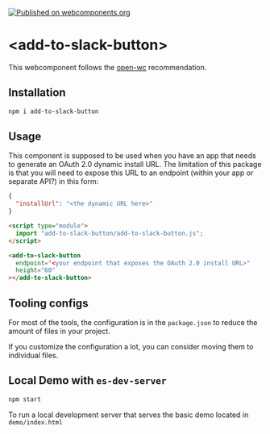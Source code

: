 [![Published on webcomponents.org](https://img.shields.io/badge/webcomponents.org-published-blue.svg)](https://www.webcomponents.org/element/owner/my-element)


# \<add-to-slack-button>

This webcomponent follows the [open-wc](https://github.com/open-wc/open-wc) recommendation.

## Installation

```bash
npm i add-to-slack-button
```

## Usage

This component is supposed to be used when you have an app that needs to generate an OAuth 2.0 dynamic install URL. The limitation of this package is that you will need to expose this URL to an endpoint (within your app or separate API?) in this form:

```json
{
  "installUrl": "<the dynamic URL here>"
}
```

```html
<script type="module">
  import "add-to-slack-button/add-to-slack-button.js";
</script>

<add-to-slack-button
  endpoint="<your endpoint that exposes the OAuth 2.0 install URL>"
  height="60"
></add-to-slack-button>
```

## Tooling configs

For most of the tools, the configuration is in the `package.json` to reduce the amount of files in your project.

If you customize the configuration a lot, you can consider moving them to individual files.

## Local Demo with `es-dev-server`

```bash
npm start
```

To run a local development server that serves the basic demo located in `demo/index.html`
